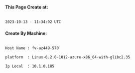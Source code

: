 
   
#### This Page Create at:

```bash

2023-10-13 - 11:34:02 UTC

```

#### Create By Machine:

```bash

Host Name : fv-az449-570

platform  : Linux-6.2.0-1012-azure-x86_64-with-glibc2.35

Ip Local  : 10.1.0.185

```

